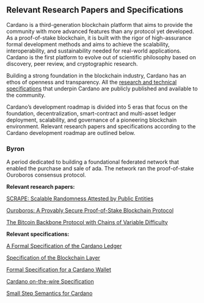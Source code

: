 ## Relevant Research Papers and Specifications

Cardano is a third-generation blockchain platform that aims to provide the community with more advanced features than any protocol yet developed. As a proof-of-stake blockchain, it is built with the rigor of high-assurance formal development methods and aims to achieve the scalability, interoperability, and sustainability needed for real-world applications. Cardano is the first platform to evolve out of scientific philosophy based on discovery, peer review, and cryptographic research. 

Building a strong foundation in the blockchain industry, Cardano has an ethos of openness and transparency. All the [research and technical specifications](https://iohk.io/en/research/library/) that underpin Cardano are publicly published and available to the community.

Cardano’s development roadmap is divided into 5 eras that focus on the foundation, decentralization, smart-contract and multi-asset ledger deployment, scalability, and governance of a pioneering blockchain environment. Relevant research papers and specifications according to the Cardano development roadmap are outlined below.

### Byron

A period dedicated to building a foundational federated network that enabled the purchase and sale of ada. The network ran the proof-of-stake Ouroboros consensus protocol. 

**Relevant research papers:**

[SCRAPE: Scalable Randomness Attested by Public Entities](https://eprint.iacr.org/2017/216.pdf)

[Ouroboros: A Provably Secure Proof-of-Stake Blockchain Protocol](https://eprint.iacr.org/2016/889.pdf)

[The Bitcoin Backbone Protocol with Chains of Variable Difficulty](https://eprint.iacr.org/2016/1048.pdf)

**Relevant specifications:**

[A Formal Specification of the Cardano Ledger](https://hydra.iohk.io/build/793054/download/1/ledger-spec.pdf)

[Specification of the Blockchain Layer](https://hydra.iohk.io/build/761704/download/1/blockchain-spec.pdf)

[Formal Specification for a Cardano Wallet](https://iohk.io/en/research/library/papers/formal-specification-for-a-cardano-wallet/)

[Cardano on-the-wire Specification](https://hydra.iohk.io/build/3156433/download/1/binary.pdf)

[Small Step Semantics for Cardano](https://hydra.iohk.io/build/3156322/download/1/small-step-semantics.pdf)
